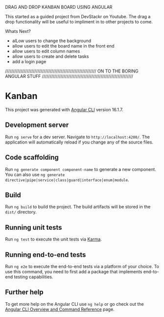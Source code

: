 DRAG AND DROP KANBAN BOARD USING ANGULAR

This started as a guided project from DevStackr on Youtube.
The drag a drop functionality will be useful to impliment in to other projects to come.

Whats Next?

- alLow users to change the background
- allow users to edit the board name in the front end
- allow users to edit column names
- allow users to create and delete tasks
- add a login page

///////////////////////////////////////////////////////////
ON TO THE BORING ANGULAR STUFF
///////////////////////////////////////////////////////////

# Kanban

This project was generated with [Angular CLI](https://github.com/angular/angular-cli) version 16.1.7.

## Development server

Run `ng serve` for a dev server. Navigate to `http://localhost:4200/`. The application will automatically reload if you change any of the source files.

## Code scaffolding

Run `ng generate component component-name` to generate a new component. You can also use `ng generate directive|pipe|service|class|guard|interface|enum|module`.

## Build

Run `ng build` to build the project. The build artifacts will be stored in the `dist/` directory.

## Running unit tests

Run `ng test` to execute the unit tests via [Karma](https://karma-runner.github.io).

## Running end-to-end tests

Run `ng e2e` to execute the end-to-end tests via a platform of your choice. To use this command, you need to first add a package that implements end-to-end testing capabilities.

## Further help

To get more help on the Angular CLI use `ng help` or go check out the [Angular CLI Overview and Command Reference](https://angular.io/cli) page.
